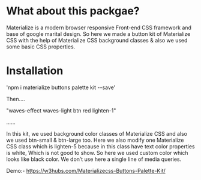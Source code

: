 
# What about this packgae?

Materialize is a modern browser responsive Front-end CSS framework and base of google marital design. So here we made a button kit of Materialize CSS with the help of Materialize CSS background classes & also we used some basic CSS properties.

# Installation

 'npm i materialize buttons palette kit --save'


Then....

"waves-effect waves-light btn red lighten-1"

......

In this kit, we used background color classes of Materialize CSS and also we used btn-small & btn-large too. Here we also modify one Materialize CSS class which is lighten-5 because in this class have text color properties is white, Which is not good to show. So here we used custom color which looks like black color. We don’t use here a single line of media queries.

Demo:- https://w3hubs.com/Materializecss-Buttons-Palette-Kit/
